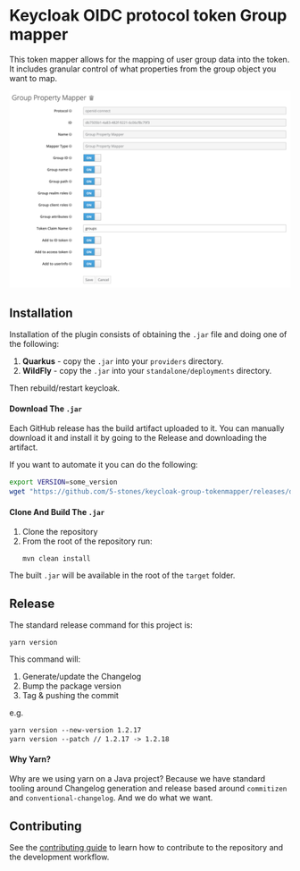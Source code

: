 # Keycloak OIDC protocol token Group mapper

This token mapper allows for the mapping of user group data into the token. It
includes granular control of what properties from the group object you want to
map.

![Screen Shot](./config.png)

## Installation

Installation of the plugin consists of obtaining the `.jar` file and doing
one of the following:

1. **Quarkus** - copy the `.jar` into your `providers` directory.
2. **WildFly** - copy the `.jar` into your `standalone/deployments` directory.

Then rebuild/restart keycloak.

#### Download The `.jar`

Each GitHub release has the build artifact uploaded to it. You can manually
download it and install it by going to the Release and downloading the artifact.

If you want to automate it you can do the following:

```sh
export VERSION=some_version
wget "https://github.com/5-stones/keycloak-group-tokenmapper/releases/download/v$VERSION/com.weare5stones.keycloak.tokenmapper-group-$VERSION.jar"
```

#### Clone And Build The `.jar`

1. Clone the repository
1. From the root of the repository run:
	```
	mvn clean install
	```

The built `.jar` will be available in the root of the `target` folder.

## Release

The standard release command for this project is:

```
yarn version
```

This command will:

1. Generate/update the Changelog
1. Bump the package version
1. Tag & pushing the commit

e.g.

```
yarn version --new-version 1.2.17
yarn version --patch // 1.2.17 -> 1.2.18
```

#### Why Yarn?

Why are we using yarn on a Java project? Because we have standard tooling around
Changelog generation and release based around `commitizen` and
`conventional-changelog`. And we do what we want.

## Contributing

See the [contributing guide](CONTRIBUTING.md) to learn how to contribute to the repository and the development workflow.
